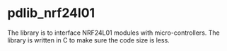 pdlib_nrf24l01
==============

The library is to interface NRF24L01 modules with micro-controllers. The library is written in C to make sure the code size is less.
